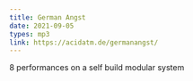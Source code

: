 ```yaml
---
title: German Angst
date: 2021-09-05
types: mp3
link: https://acidatm.de/germanangst/
---
```

<!--more-->
8 performances on a self build modular system
